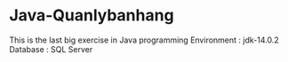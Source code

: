 # Java-Quanlybanhang
This is the last big exercise in Java programming
Environment : jdk-14.0.2
Database : SQL Server